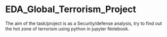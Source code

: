 # EDA_Global_Terrorism_Project
The aim of the task/project is as a Security/defense analysis, try to find out the hot zone of terrorism using python in jupyter Notebook.
